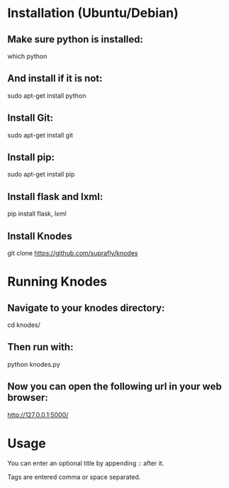 
# Installation (Ubuntu/Debian)


## Make sure python is installed:

which python


## And install if it is not:

sudo apt-get install python


## Install Git:

sudo apt-get install git


## Install pip:

sudo apt-get install pip


## Install flask and lxml:

pip install flask, lxml


## Install Knodes

git clone https://github.com/suprafly/knodes

# Running Knodes

## Navigate to your knodes directory:

cd knodes/

## Then run with:

python knodes.py

## Now you can open the following url in your web browser:

http://127.0.0.1:5000/

# Usage

You can enter an optional title by appending :: after it.

Tags are entered comma or space separated.